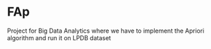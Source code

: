 # FAp

Project for Big Data Analytics where we have to implement the Apriori algorithm and run it on LPDB dataset
